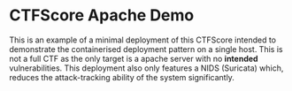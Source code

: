 # CTFScore Apache Demo

This is an example of a minimal deployment of this CTFScore intended to demonstrate the containerised deployment pattern on a single host. This is not a full CTF as the only target is a apache server with no **intended** vulnerabilities. This deployment also only features a NIDS (Suricata) which, reduces the attack-tracking ability of the system significantly.


